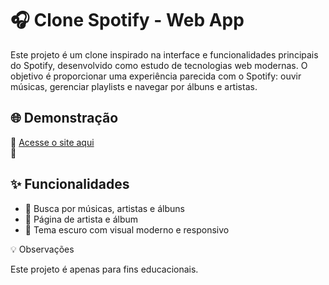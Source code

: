 # 🎧 Clone Spotify - Web App

Este projeto é um clone inspirado na interface e funcionalidades principais do Spotify, desenvolvido como estudo de tecnologias web modernas. O objetivo é proporcionar uma experiência parecida com o Spotify: ouvir músicas, gerenciar playlists e navegar por álbuns e artistas.

## 🌐 Demonstração

🔗 [Acesse o site aqui](/Users/romil/sportfy/sportfy/index.html)  
📸 

## ✨ Funcionalidades

- 🔎 Busca por músicas, artistas e álbuns
- 🎵 Página de artista e álbum
- 🌙 Tema escuro com visual moderno e responsivo



💡 Observações

Este projeto é apenas para fins educacionais.

